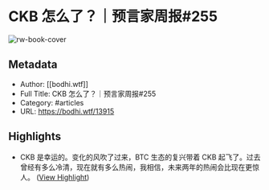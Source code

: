 # CKB 怎么了？｜预言家周报#255

![rw-book-cover](https://readwise-assets.s3.amazonaws.com/static/images/article4.6bc1851654a0.png)

## Metadata
- Author: [[bodhi.wtf]]
- Full Title: CKB 怎么了？｜预言家周报#255
- Category: #articles
- URL: https://bodhi.wtf/13915

## Highlights
- CKB 是幸运的。变化的风吹了过来，BTC 生态的复兴带着 CKB 起飞了。过去曾经有多么冷清，现在就有多么热闹，我相信，未来两年的热闹会比现在更惊人。 ([View Highlight](https://read.readwise.io/read/01hqm9gdszcrzaymmdnz1yvsz5))
